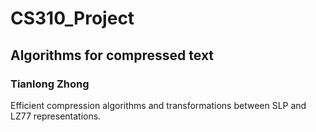 # CS310_Project

## Algorithms for compressed text

### Tianlong Zhong

Efficient compression algorithms and transformations between SLP and LZ77 representations.
<!-- 
Software that would implement the following algorithms:

(1) transform input text into an SLP representation that's not too big compared to the smallest grammar for this text, following the paper

    Artur Jez: A really simple approximation of smallest grammar. Theor. Comput. Sci. 616: 141-150 (2016)

(2) transform an input SLP into an LZ77 representation (in an appropriate standard file format),

(3) transform an input LZ77 representation into SLP.

The main deliverable for the project is the software (library/tool). This
should come with documentation and appropriate test suite. Ideally, you
could release your software under an open source or free software license.

For items (2) and (3), you should use Lohrey's 2012 survey as the source
of references. I would of course be happy to help you read and understand
the relevant papers during the year. Also for items (2) and (3), you can
benefit from and build on previous works on the subject, such as
partial implementations in the projects that my project students have
worked on in the previous years (I'll share the links with you) as well
as other software you may find online.